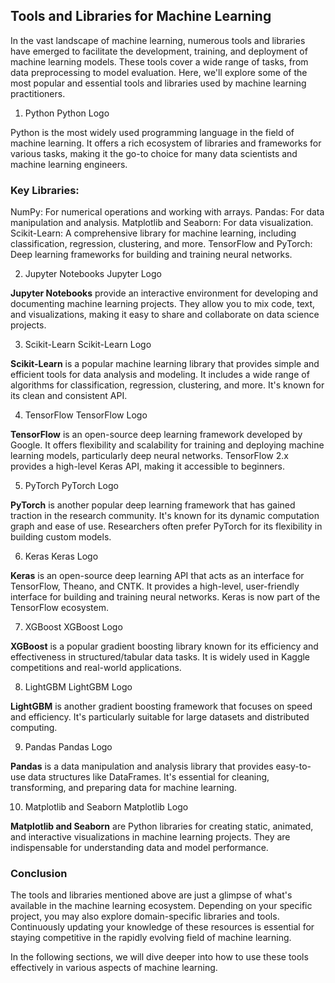 ## Tools and Libraries for Machine Learning
In the vast landscape of machine learning, numerous tools and libraries have emerged to facilitate the development, training, and deployment of machine learning models. These tools cover a wide range of tasks, from data preprocessing to model evaluation. Here, we'll explore some of the most popular and essential tools and libraries used by machine learning practitioners.

1. Python
Python Logo

Python is the most widely used programming language in the field of machine learning. It offers a rich ecosystem of libraries and frameworks for various tasks, making it the go-to choice for many data scientists and machine learning engineers.

### Key Libraries:
NumPy: For numerical operations and working with arrays.
Pandas: For data manipulation and analysis.
Matplotlib and Seaborn: For data visualization.
Scikit-Learn: A comprehensive library for machine learning, including classification, regression, clustering, and more.
TensorFlow and PyTorch: Deep learning frameworks for building and training neural networks.

2. Jupyter Notebooks
Jupyter Logo

**Jupyter Notebooks** provide an interactive environment for developing and documenting machine learning projects. They allow you to mix code, text, and visualizations, making it easy to share and collaborate on data science projects.

3. Scikit-Learn
Scikit-Learn Logo

**Scikit-Learn** is a popular machine learning library that provides simple and efficient tools for data analysis and modeling. It includes a wide range of algorithms for classification, regression, clustering, and more. It's known for its clean and consistent API.

4. TensorFlow
TensorFlow Logo

**TensorFlow** is an open-source deep learning framework developed by Google. It offers flexibility and scalability for training and deploying machine learning models, particularly deep neural networks. TensorFlow 2.x provides a high-level Keras API, making it accessible to beginners.

5. PyTorch
PyTorch Logo

**PyTorch** is another popular deep learning framework that has gained traction in the research community. It's known for its dynamic computation graph and ease of use. Researchers often prefer PyTorch for its flexibility in building custom models.

6. Keras
Keras Logo

**Keras** is an open-source deep learning API that acts as an interface for TensorFlow, Theano, and CNTK. It provides a high-level, user-friendly interface for building and training neural networks. Keras is now part of the TensorFlow ecosystem.

7. XGBoost
XGBoost Logo

**XGBoost** is a popular gradient boosting library known for its efficiency and effectiveness in structured/tabular data tasks. It is widely used in Kaggle competitions and real-world applications.

8. LightGBM
LightGBM Logo

**LightGBM** is another gradient boosting framework that focuses on speed and efficiency. It's particularly suitable for large datasets and distributed computing.

9. Pandas
Pandas Logo

**Pandas** is a data manipulation and analysis library that provides easy-to-use data structures like DataFrames. It's essential for cleaning, transforming, and preparing data for machine learning.

10. Matplotlib and Seaborn
Matplotlib Logo

**Matplotlib and Seaborn** are Python libraries for creating static, animated, and interactive visualizations in machine learning projects. They are indispensable for understanding data and model performance.

### Conclusion
The tools and libraries mentioned above are just a glimpse of what's available in the machine learning ecosystem. Depending on your specific project, you may also explore domain-specific libraries and tools. Continuously updating your knowledge of these resources is essential for staying competitive in the rapidly evolving field of machine learning.

In the following sections, we will dive deeper into how to use these tools effectively in various aspects of machine learning.

